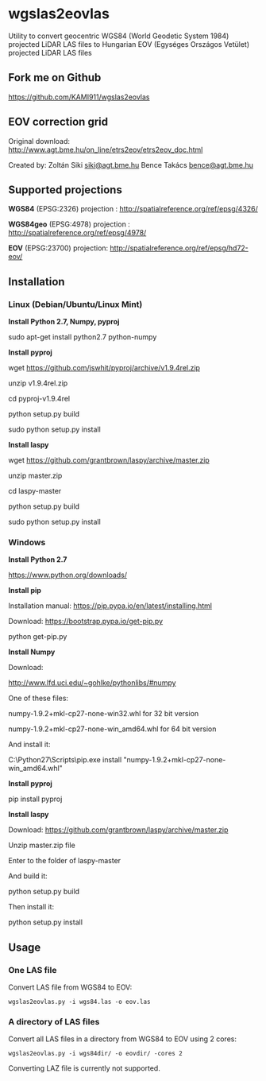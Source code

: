 # wgslas2eovlas

Utility to convert geocentric WGS84 (World Geodetic System 1984) projected LiDAR LAS files to Hungarian EOV (Egységes Országos Vetület) projected LiDAR LAS files

## Fork me on Github

https://github.com/KAMI911/wgslas2eovlas

## EOV correction grid

Original download: http://www.agt.bme.hu/on_line/etrs2eov/etrs2eov_doc.html

Created by: Zoltán Siki <siki@agt.bme.hu>
            Bence Takács <bence@agt.bme.hu>

## Supported projections

**WGS84**    (EPSG:2326) projection : http://spatialreference.org/ref/epsg/4326/

**WGS84geo** (EPSG:4978) projection : http://spatialreference.org/ref/epsg/4978/

**EOV**      (EPSG:23700) projection: http://spatialreference.org/ref/epsg/hd72-eov/


## Installation

### Linux (Debian/Ubuntu/Linux Mint)

**Install Python 2.7, Numpy, pyproj**

sudo apt-get install python2.7 python-numpy

**Install pyproj**

wget https://github.com/jswhit/pyproj/archive/v1.9.4rel.zip

unzip v1.9.4rel.zip

cd pyproj-v1.9.4rel

python setup.py build

sudo python setup.py install

**Install laspy**

wget https://github.com/grantbrown/laspy/archive/master.zip

unzip master.zip

cd laspy-master

python setup.py build

sudo python setup.py install

### Windows

**Install Python 2.7**

https://www.python.org/downloads/

**Install pip**

Installation manual: https://pip.pypa.io/en/latest/installing.html

Download: https://bootstrap.pypa.io/get-pip.py

python get-pip.py

**Install Numpy**

Download:

http://www.lfd.uci.edu/~gohlke/pythonlibs/#numpy

One of these files:

numpy-1.9.2+mkl-cp27-none-win32.whl for 32 bit version

numpy-1.9.2+mkl-cp27-none-win_amd64.whl for 64 bit version

And install it:

C:\Python27\Scripts\pip.exe install "numpy-1.9.2+mkl-cp27-none-win_amd64.whl"

**Install pyproj**

pip install pyproj

**Install laspy**

Download: https://github.com/grantbrown/laspy/archive/master.zip

Unzip master.zip file

Enter to the folder of laspy-master

And build it:

python setup.py build

Then install it:

python setup.py install

## Usage

### One LAS file

Convert LAS file from WGS84 to EOV:

`wgslas2eovlas.py -i wgs84.las -o eov.las`

### A directory of LAS files

Convert all LAS files in a directory from WGS84 to EOV using 2 cores:

`wgslas2eovlas.py -i wgs84dir/ -o eovdir/ -cores 2`

Converting LAZ file is currently not supported.


